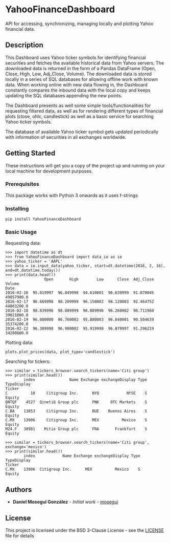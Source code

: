 # YahooFinanceDashboard

API for accessing, synchronizing, managing locally and plotting Yahoo financial data. 

## Description

This Dashboard uses Yahoo ticker symbols for identifying financial securities and fetches the available historical data from Yahoo servers. The downloaded data is returned in the form of a Pandas DataFrame (Open, Close, High, Low, Adj_Close, Volume). The downloaded data is stored locally in a series of SQL databases for allowing offline work with known data. When working online with new data flowing in, the Dashboard constantly compares the inbound data with the local copy and keeps updating the SQL databases appending the new points.

The Dashboard presents as well some simple tools/functionalities for requesting filtered data, as well as for rendering different types of financial plots (close, ohlc, candlestick) as well as a basic service for searching Yahoo ticker symbols.

The database of available Yahoo ticker symbol gets updated periodically with information of securities in all exchanges worldwide.

## Getting Started

These instructions will get you a copy of the project up and running on your local machine for development purposes.

### Prerequisites

This package works with Python 3 onwards as it uses f-strings

### Installing

```
pip install YahooFinanceDashboard
```

### Basic Usage

Requesting data:

```
>>> import datetime as dt
>>> from YahooFinanceDashboard import data_io as io
>>> yahoo_ticker = 'AAPL'
>>> data = io.input_data(yahoo_ticker, start=dt.datetime(2016, 2, 16), end=dt.datetime.today())
>>> print(data.head())
                 Open       High        Low      Close  Adj_Close      Volume
Date                                                                         
2016-02-16  95.019997  96.849998  94.610001  96.639999  91.070045  49057900.0
2016-02-17  96.669998  98.209999  96.150002  98.120003  92.464752  44863200.0
2016-02-18  98.839996  98.889999  96.089996  96.260002  90.711960  39021000.0
2016-02-19  96.000000  96.760002  95.800003  96.040001  90.504639  35374200.0
2016-02-22  96.309998  96.900002  95.919998  96.879997  91.296219  34280800.0
```

Plotting data:

```
plots.plot_prices(data, plot_type='candlestick')
```

Searching for tickers:

```
>>> similar = tickers_browser.search_tickers(name='Citi group')
>>> print(similar.head())
        index               Name Exchange exchangeDisplay Type TypeDisplay
Ticker                                                                    
C          10     Citigroup Inc.      NYQ            NYSE    S      Equity
QNTQF    4527  QinetiQ Group plc      PNK     OTC Markets    S      Equity
C.BA    13853     Citigroup Inc.      BUE    Buenos Aires    S      Equity
C.MX    13906     Citigroup Inc.      MEX          Mexico    S      Equity
MZ4.F   38981    Mitie Group plc      FRA       Frankfurt    S      Equity

>>> similar = tickers_browser.search_tickers(name='Citi group', exchange='mexico')
>>> print(similar.head())
        index            Name Exchange exchangeDisplay Type TypeDisplay
Ticker                                                                 
C.MX    13906  Citigroup Inc.      MEX          Mexico    S      Equity
```

## Authors

* **Daniel Moseguí González** - *Initial work* - [mosegui](https://github.com/mosegui)

## License

This project is licensed under the BSD 3-Clause License - see the [LICENSE](LICENSE) file for details